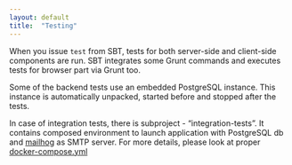 ```yaml
---
layout: default
title:  "Testing"
---
```


When you issue `test` from SBT, tests for both server-side and client-side components are run. SBT integrates some Grunt commands and executes tests for browser part via Grunt too.

Some of the backend tests use an embedded PostgreSQL instance. This instance is automatically unpacked, started before and stopped after the tests.

In case of integration tests, there is subproject - “integration-tests”. It contains composed environment to launch application with PostgreSQL db and [mailhog](https://github.com/mailhog/MailHog) as SMTP server. For more details, please look at proper [docker-compose.yml](https://github.com/softwaremill/dbcrul/tree/master/integration-tests/docker-compose.yml)
